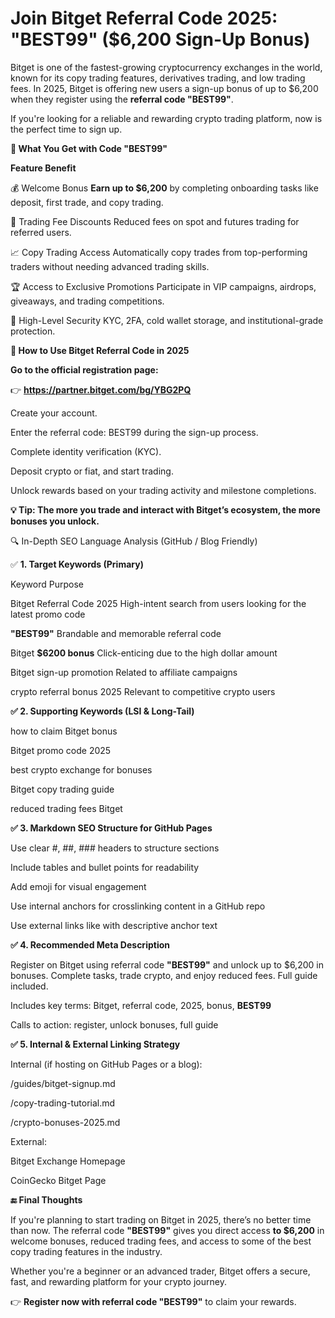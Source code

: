 # Join Bitget Referral Code 2025: "BEST99" ($6,200 Sign-Up Bonus)

Bitget is one of the fastest-growing cryptocurrency exchanges in the world, known for its copy trading features, derivatives trading, and low trading fees. In 2025, Bitget is offering new users a sign-up bonus of up to $6,200 when they register using the **referral code "BEST99"**.

If you're looking for a reliable and rewarding crypto trading platform, now is the perfect time to sign up.

**🎁 What You Get with Code "BEST99"**

**Feature	Benefit**

💰 Welcome Bonus	**Earn up to $6,200** by completing onboarding tasks like deposit, first trade, and copy trading.

🔻 Trading Fee Discounts	Reduced fees on spot and futures trading for referred users.

📈 Copy Trading Access	Automatically copy trades from top-performing traders without needing advanced trading skills.

🏆 Access to Exclusive Promotions	Participate in VIP campaigns, airdrops, giveaways, and trading competitions.

🔐 High-Level Security	KYC, 2FA, cold wallet storage, and institutional-grade protection.

**📝 How to Use Bitget Referral Code in 2025**

**Go to the official registration page:**

👉 **https://partner.bitget.com/bg/YBG2PQ**

Create your account.

Enter the referral code: BEST99 during the sign-up process.

Complete identity verification (KYC).

Deposit crypto or fiat, and start trading.

Unlock rewards based on your trading activity and milestone completions.

**💡 Tip: The more you trade and interact with Bitget’s ecosystem, the more bonuses you unlock.**

🔍 In-Depth SEO Language Analysis (GitHub / Blog Friendly)

✅ **1. Target Keywords (Primary)**

Keyword	Purpose

Bitget Referral Code 2025	High-intent search from users looking for the latest promo code

**"BEST99"**	Brandable and memorable referral code

Bitget **$6200 bonus**	Click-enticing due to the high dollar amount

Bitget sign-up promotion	Related to affiliate campaigns

crypto referral bonus 2025	Relevant to competitive crypto users

**✅ 2. Supporting Keywords (LSI & Long-Tail)**

how to claim Bitget bonus

Bitget promo code 2025

best crypto exchange for bonuses

Bitget copy trading guide

reduced trading fees Bitget

**✅ 3. Markdown SEO Structure for GitHub Pages**

Use clear #, ##, ### headers to structure sections

Include tables and bullet points for readability

Add emoji for visual engagement

Use internal anchors for crosslinking content in a GitHub repo

Use external links like with descriptive anchor text

**✅ 4. Recommended Meta Description**

Register on Bitget using referral code **"BEST99"** and unlock up to $6,200 in bonuses. Complete tasks, trade crypto, and enjoy reduced fees. Full guide included.

Includes key terms: Bitget, referral code, 2025, bonus, **BEST99**

Calls to action: register, unlock bonuses, full guide

**✅ 5. Internal & External Linking Strategy**

Internal (if hosting on GitHub Pages or a blog):

/guides/bitget-signup.md

/copy-trading-tutorial.md

/crypto-bonuses-2025.md

External:

Bitget Exchange Homepage

CoinGecko Bitget Page

**🔚 Final Thoughts**

If you're planning to start trading on Bitget in 2025, there’s no better time than now. The referral code **"BEST99"** gives you direct access **to $6,200** in welcome bonuses, reduced trading fees, and access to some of the best copy trading features in the industry.

Whether you're a beginner or an advanced trader, Bitget offers a secure, fast, and rewarding platform for your crypto journey.

👉 **Register now with referral code "BEST99"** to claim your rewards.
